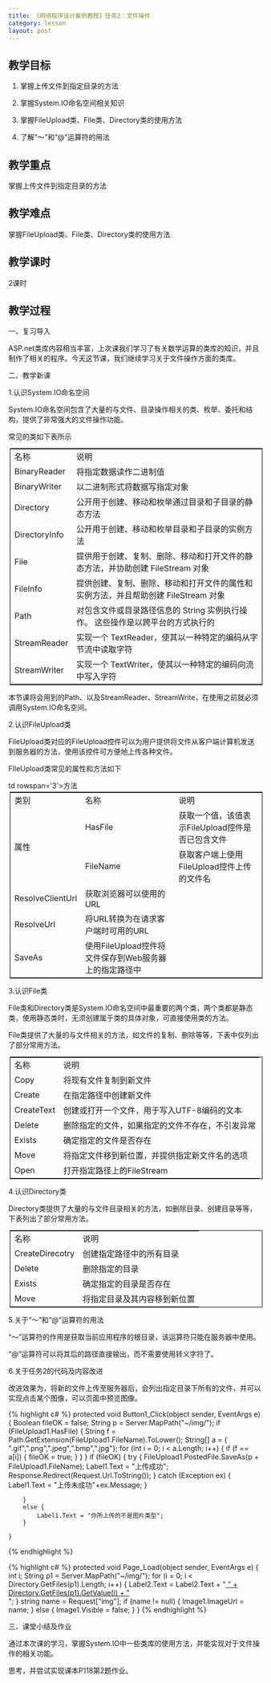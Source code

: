 ```yaml
---
title: 《网络程序设计案例教程》任务2：文件操作
category: lesson
layout: post
---
```


## 教学目标

1. 掌握上传文件到指定目录的方法

2. 掌握System.IO命名空间相关知识

3. 掌握FileUpload类、File类、Directory类的使用方法

4. 了解“～”和“@”运算符的用法

## 教学重点

掌握上传文件到指定目录的方法

## 教学难点

掌握FileUpload类、File类、Directory类的使用方法

## 教学课时

2课时

## 教学过程

一、复习导入

ASP.net类库内容相当丰富，上次课我们学习了有关数学运算的类库的知识，并且制作了相关的程序。今天这节课，我们继续学习关于文件操作方面的类库。

二、教学新课

1.认识System.IO命名空间

System.IO命名空间包含了大量的与文件、目录操作相关的类、枚举、委托和结构，提供了非常强大的文件操作功能。

常见的类如下表所示

<table style="border: 1px solid #000; margin:3px">
<tr><td>名称</td><td>说明</td></tr>
<tr><td>BinaryReader</td><td>将指定数据读作二进制值</td></tr>
<tr><td>BinaryWriter</td><td>以二进制形式将数据写指定对象</td></tr>
<tr><td>Directory</td><td>公开用于创建、移动和枚举通过目录和子目录的静态方法</td></tr>
<tr><td>DirectoryInfo</td><td>公开用于创建、移动和枚举目录和子目录的实例方法</td></tr>
<tr><td>File</td><td>提供用于创建、复制、删除、移动和打开文件的静态方法，并协助创建 FileStream 对象</td></tr>
<tr><td>FileInfo</td><td>提供创建、复制、删除、移动和打开文件的属性和实例方法，并且帮助创建 FileStream 对象</td></tr>
<tr><td>Path</td><td>对包含文件或目录路径信息的 String 实例执行操作。 这些操作是以跨平台的方式执行的</td></tr>
<tr><td>StreamReader</td><td>实现一个 TextReader，使其以一种特定的编码从字节流中读取字符</td></tr>
<tr><td>StreamWriter</td><td>实现一个 TextWriter，使其以一种特定的编码向流中写入字符</td></tr>
</table>

本节课将会用到的Path、以及StreamReader、StreamWrite，在使用之前就必须调用System.IO命名空间。

2.认识FileUpload类

FileUpload类对应的FileUpload控件可以为用户提供将文件从客户端计算机发送到服务器的方法，使用该控件可方便地上传各种文件。

FIleUpload类常见的属性和方法如下

<table style="border: 1px solid #000; margin:3px">
<tr><td>类别</td><td>名称</td><td>说明</td></tr>
<tr><td rowspan='2'>属性</td><td>HasFile</td><td>获取一个值，该值表示FileUpload控件是否已包含文件</td></tr>
<tr><td>FileName</td><td>获取客户端上使用FileUpload控件上传的文件名</td></tr>
<tr>td rowspan='3'>方法</td><td>ResolveClientUrl</td><td>获取浏览器可以使用的URL</td></tr>
<tr><td>ResolveUrl</td><td>将URL转换为在请求客户端时可用的URL</td></tr>
<tr><td>SaveAs</td><td>使用FileUpload控件将文件保存到Web服务器上的指定路径中</td></tr>
</table>

3.认识File类

File类和Directory类是System.IO命名空间中最重要的两个类，两个类都是静态类，使用静态类时，无须创建属于类的具体对象，可直接使用类的方法。

File类提供了大量的与文件相关的方法，如文件的复制、删除等等，下表中仅列出了部分常用方法。

<table style="border: 1px solid #000; margin:3px">
<tr><td>名称</td><td>说明</td></tr>
<tr><td>Copy</td><td>将现有文件复制到新文件</td></tr>
<tr><td>Create</td><td>在指定路径中创建新文件</td></tr>
<tr><td>CreateText</td><td>创建或打开一个文件，用于写入UTF-8编码的文本</td></tr>
<tr><td>Delete</td><td>删除指定的文件，如果指定的文件不存在，不引发异常</td></tr>
<tr><td>Exists</td><td>确定指定的文件是否存在</td></tr>
<tr><td>Move</td><td>将指定文件移到新位置，并提供指定新文件名的选项</td></tr>
<tr><td>Open</td><td>打开指定路径上的FileStream</td></tr>
</table>

4.认识Directory类

Directory类提供了大量的与文件目录相关的方法，如删除目录、创建目录等等，下表列出了部分常用方法。

<table style="border: 1px solid #000; margin:3px">
<tr><td>名称</td><td>说明</td></tr>
<tr><td>CreateDirecotry</td><td>创建指定路径中的所有目录</td></tr>
<tr><td>Delete</td><td>删除指定的目录</td></tr>
<tr><td>Exists</td><td>确定指定的目录是否存在</td></tr>
<tr><td>Move</td><td>将指定目录及其内容移到新位置</td></tr>
</table>

5.关于“～”和“@”运算符的用法

“～”运算符的作用是获取当前应用程序的根目录，该运算符只能在服务器中使用。

“@”运算符可以将其后的路径直接输出，而不需要使用转义字符了。

6.关于任务2的代码及内容改进

改进效果为，将新的文件上传至服务器后，会列出指定目录下所有的文件，并可以实现点击某个图像，可以页面中预览图像。

{% highlight c# %}
 protected void Button1_Click(object sender, EventArgs e)
    {
        Boolean fileOK = false;
        String p = Server.MapPath("~/img/");
        if (FileUpload1.HasFile)
        {
            String f = Path.GetExtension(FileUpload1.FileName).ToLower();
            String[] a = { ".gif",".png",".jpeg",".bmp",".jpg"};
            for (int i = 0; i < a.Length; i++) {
                if (f == a[i]) {
                    fileOK = true;
                }
            }
        }
        if (fileOK)
        {
            try
            {
                FileUpload1.PostedFile.SaveAs(p + FileUpload1.FileName);
                Label1.Text = "上传成功";
                Response.Redirect(Request.Url.ToString()); 
            }
            catch (Exception ex)
            {
                Label1.Text = "上传未成功"+ex.Message;
            }

        }
        else {
            Label1.Text = "你所上传的不是图片类型";
        }

    }
{% endhighlight %}     


{% highlight c# %}
 protected void Page_Load(object sender, EventArgs e)
    {
        int i;
        String p1 = Server.MapPath("~/img/");
        for (i = 0; i < Directory.GetFiles(p1).Length; i++) {
            Label2.Text = Label2.Text + "<a href='?img=/img/" + Path.GetFileName(Directory.GetFiles(p1).GetValue(i).ToString()) + "'> " + Directory.GetFiles(p1).GetValue(i) + "</a><br />";
        }
        string name = Request["img"];
        if (name != null)
        {
            Image1.ImageUrl = name;
        }
        else {
            Image1.Visible = false;
        }
    }
{% endhighlight %}  

三、课堂小结及作业

通过本次课的学习，掌握System.IO中一些类库的使用方法，并能实现对于文件操作的相关功能。

思考，并尝试实现课本P118第2题作业。